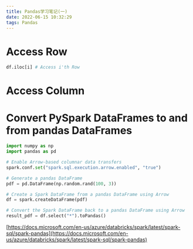 ```yaml
---
title: Pandas学习笔记(一)
date: 2022-06-15 10:32:29
tags: Pandas
---
```


# Access Row
```python
df.iloc[i] # Access i'th Row
```
# Access Column
# Convert PySpark DataFrames to and from pandas DataFrames
```python
import numpy as np
import pandas as pd

# Enable Arrow-based columnar data transfers
spark.conf.set("spark.sql.execution.arrow.enabled", "true")

# Generate a pandas DataFrame
pdf = pd.DataFrame(np.random.rand(100, 3))

# Create a Spark DataFrame from a pandas DataFrame using Arrow
df = spark.createDataFrame(pdf)

# Convert the Spark DataFrame back to a pandas DataFrame using Arrow
result_pdf = df.select("*").toPandas()
```
[https://docs.microsoft.com/en-us/azure/databricks/spark/latest/spark-sql/spark-pandas](https://docs.microsoft.com/en-us/azure/databricks/spark/latest/spark-sql/spark-pandas)
